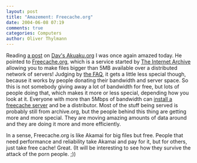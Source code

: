 ```yaml
---
layout: post
title: "Amazement: Freecache.org"
date: 2004-06-08 07:19
comments: true
categories: Computers
author: Oliver Thylmann
---
```



Reading [a post](http://akuaku.org/archives/001230.shtml) on [Dav's Akuaku.org](http://akuaku.org/) I was once again amazed today. He pointed to [Freecache.org](http://www.freecache.org/), which is a service started by [The Internet Archive](http://www.archive.org/) allowing you to make files bigger than 5MB available over a distributed network of servers! Judging by [the FAQ](http://www.archive.org/about/faqs.php#FreeCache), it gets a little less special though, because it works by people donating their bandwidth and server space. So this is not somebody giving away a lot of bandwidth for free, but lots of people doing that, which makes it more or less special, depending how you look at it. Everyone with more than 5Mbps of bandwidth can [install a freecache server](http://www.archive.org/web/freecache/installation.php) and be a distributor. Most of the stuff being served is probably still from archive.org, but the people behind this thing are getting more and more special. They are moving amazing amounts of data around and they are doing it more and more efficiently. 

In a sense, Freecache.org is like Akamai for big files but free. People that need performance and reliability take Akamai and pay for it, but for others, just take free cache! Great. (It will be interesting to see how they survive the attack of the porn people. ;))


